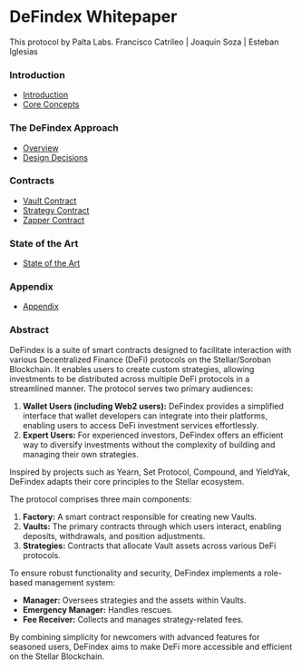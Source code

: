 # DeFindex Whitepaper

This protocol by Palta Labs.
Francisco Catrileo | Joaquin Soza | Esteban Iglesias

### Introduction
- [Introduction](./01-introduction/README.md)
- [Core Concepts](./01-introduction/02-core-concepts.md)


### The DeFindex Approach
- [Overview](./03-the-defindex-approach/README.md)
- [Design Decisions](./03-the-defindex-approach/01-design-decisions.md)

### Contracts
- [Vault Contract](./03-the-defindex-approach/02-contracts/01-vault-contract.md)
- [Strategy Contract](./03-the-defindex-approach/02-contracts/02-strategy-contract.md)
- [Zapper Contract](./03-the-defindex-approach/02-contracts/02-zapper-contract.md)

### State of the Art
- [State of the Art](./04-state-of-the-art/README.md)

### Appendix
- [Appendix](./05-appendix/README.md)

### Abstract

DeFindex is a suite of smart contracts designed to facilitate interaction with various Decentralized Finance (DeFi) protocols on the Stellar/Soroban Blockchain. It enables users to create custom strategies, allowing investments to be distributed across multiple DeFi protocols in a streamlined manner. The protocol serves two primary audiences:  

1. **Wallet Users (including Web2 users):** DeFindex provides a simplified interface that wallet developers can integrate into their platforms, enabling users to access DeFi investment services effortlessly.  
2. **Expert Users:** For experienced investors, DeFindex offers an efficient way to diversify investments without the complexity of building and managing their own strategies.  

Inspired by projects such as Yearn, Set Protocol, Compound, and YieldYak, DeFindex adapts their core principles to the Stellar ecosystem.  

The protocol comprises three main components:  

1. **Factory:** A smart contract responsible for creating new Vaults.  
2. **Vaults:** The primary contracts through which users interact, enabling deposits, withdrawals, and position adjustments.  
3. **Strategies:** Contracts that allocate Vault assets across various DeFi protocols.  

To ensure robust functionality and security, DeFindex implements a role-based management system:  

- **Manager:** Oversees strategies and the assets within Vaults.  
- **Emergency Manager:** Handles rescues.  
- **Fee Receiver:** Collects and manages strategy-related fees.  

By combining simplicity for newcomers with advanced features for seasoned users, DeFindex aims to make DeFi more accessible and efficient on the Stellar Blockchain.

